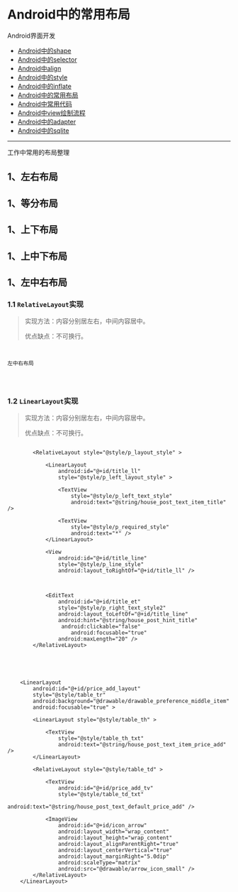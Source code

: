 Android中的常用布局
==================================================


Android界面开发

- [Android中的shape](https://github.com/addcn/ideas/blob/master/android/notes/android-base-shape.md)
- [Android中的selector](https://github.com/addcn/ideas/blob/master/android/notes/android-base-selector.md)
- [Android中align](https://github.com/addcn/ideas/blob/master/android/notes/android-base-align.md)
- [Android中的style](https://github.com/addcn/ideas/blob/master/android/notes/android-base-style.md)
- [Android中的inflate](https://github.com/addcn/ideas/blob/master/android/notes/android-base-inflate.md)
- [Android中的常用布局](https://github.com/addcn/ideas/blob/master/android/notes/android-base-layout.md)
- [Android中常用代码](https://github.com/addcn/ideas/blob/master/android/notes/android-base-code.md)
- [Android中view绘制流程](https://github.com/addcn/ideas/blob/master/android/notes/android-base-view.md)
- [Android中的adapter](https://github.com/addcn/ideas/blob/master/android/notes/android-base-adapter.md)
- [Android中的sqlite](https://github.com/addcn/ideas/blob/master/android/notes/android-base-sqlite.md)

----------



工作中常用的布局整理



## 1、左右布局
## 1、等分布局
## 1、上下布局
## 1、上中下布局

## 1、左中右布局



### 1.1 `RelativeLayout`实现

>   实现方法：内容分别居左右，中间内容居中。
>   
>   优点缺点：不可换行。



```


左中右布局




```

### 1.2 `LinearLayout`实现

>   实现方法：内容分别居左右，中间内容居中。
>   
>   优点缺点：不可换行。


    
``` 

		<RelativeLayout style="@style/p_layout_style" >

            <LinearLayout
                android:id="@+id/title_ll"
                style="@style/p_left_layout_style" >

                <TextView
                    style="@style/p_left_text_style"
                    android:text="@string/house_post_text_item_title" />

                <TextView
                    style="@style/p_required_style"
                    android:text="*" />
            </LinearLayout>

            <View
                android:id="@+id/title_line"
                style="@style/p_line_style"
                android:layout_toRightOf="@+id/title_ll" />



            <EditText
                android:id="@+id/title_et"
                style="@style/p_right_text_style2"
                android:layout_toLeftOf="@+id/title_line"
                android:hint="@string/house_post_hint_title"
                 android:clickable="false"
                    android:focusable="true"
                android:maxLength="20" />
        </RelativeLayout>




```




```

	<LinearLayout
        android:id="@+id/price_add_layout"
        style="@style/table_tr"
        android:background="@drawable/drawable_preference_middle_item"
        android:focusable="true" >

        <LinearLayout style="@style/table_th" >

            <TextView
                style="@style/table_th_txt"
                android:text="@string/house_post_text_item_price_add" />
        </LinearLayout>

        <RelativeLayout style="@style/table_td" >

            <TextView
                android:id="@+id/price_add_tv"
                style="@style/table_td_txt"
                android:text="@string/house_post_text_default_price_add" />

            <ImageView
                android:id="@+id/icon_arrow"
                android:layout_width="wrap_content"
                android:layout_height="wrap_content"
                android:layout_alignParentRight="true"
                android:layout_centerVertical="true"
                android:layout_marginRight="5.0dip"
                android:scaleType="matrix"
                android:src="@drawable/arrow_icon_small" />
        </RelativeLayout>
    </LinearLayout>

```